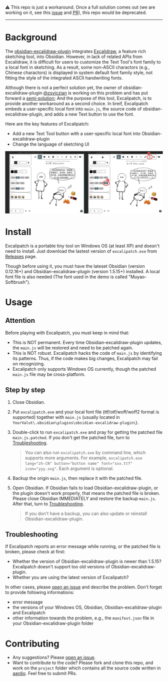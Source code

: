 ⚠️ This repo is just a workaround. Once a full solution comes out (we are working on it, see this [issue](https://github.com/zsviczian/obsidian-excalidraw-plugin/issues/14#issuecomment-1008651870) and  [PR](https://github.com/zsviczian/obsidian-excalidraw-plugin/issues/14#issuecomment-1008651870)), this repo would be deprecated.

---

#  Background

The [obsidian-excalidraw-plugin](https://github.com/zsviczian/obsidian-excalidraw-plugin) integrates [Excalidraw](https://excalidraw.com), a feature rich sketching tool, into Obsidian. However, in lack of related APIs from Excalidraw, it is difficult for users to customize the Text Tool's font family to a local font in sketching. As a result, some non-ASCII charactors (e.g., Chinese charactors) is displayed in system default font family style, not fitting the style of the integrated ASCII handwriting fonts.

Although there is not a perfect solution yet, the owner of obsidian-excalidraw-plugin [@zsviczian](https://github.com/zsviczian) is working on this problem and has put forward a [semi-solution](https://github.com/zsviczian/obsidian-excalidraw-plugin/issues/14#issuecomment-979460183); And the purpose of this tool, Excalipatch, is to provide another workaround as a second choice. In breif, Excalipatch embeds a user-specific local font into `main.js`, the source code of obsidian-excalidraw-plugin, and adds a new Text button to use the font.

Here are the key features of Excalipatch:

* Add a new Text Tool button with a user-specific local font into Obsidian-excalidraw-plugin
* Change the language of sketching UI

![preview](./assets/preview.jpg)

# Install

Excalipatch is a portable tiny tool on Windows OS (at least XP) and doesn't need to install. Just download the lastest version of `excalipatch.exe` from [Releases](https://github.com/tswwe/excalipatch/releases) page.

Though before using it, you must have the lateset Obsidian (version 0.12.16+) and Obsidian-excalidraw-plugin (version 1.5.15+) installed. A local font file is also needed (The font used in the demo is called "Muyao-Softbrush").

# Usage

## Attention

Before playing with Excalipatch, you must keep in mind that:

* This is NOT permanent. Every time Obsidian-excalidraw-plugin updates, the `main.js` will be restored and need to be patched again.
* This is NOT robust. Excalipatch hacks the code of `main.js` by identifying its patterns. Thus, if the code makes big changes, Excalipatch may fail on recognizing.
* Excalipatch only supports Windows OS currently, though the patched `main.js` file may be cross-platform.

## Step by step

1. Close Obsidian.

2. Put `excalipatch.exe` and your local font file (ttf/otf/woff/woff2 format is supported) together with `main.js` (usually located in `YourValut\.obsidian\plugins\obsidian-excalidraw-plugin\`).

3. Double-click to run `excalipatch.exe` and pray for getting the patched file `main.js.patched`. If you don't get the patched file, turn to [Troubleshooting](#Troubleshooting).

   > You can also run `excalipatch.exe` by command line, which supports more arguments. For example, `excalipatch.exe lang="zh-CN" button="button name" font="xxx.ttf" icon="yyy.svg"`. Each argument is optional.

4. Backup the origin `main.js`, then replace it with the patched file.

5. Open Obsidian. If Obsidian fails to load Obsidian-excalidraw-plugin, or the plugin doesn't work properly, that means the patched file is broken. Please close Obsidian IMMEDIATELY and restore the backup `main.js`. After that, turn to [Troubleshooting](#Troubleshooting).

   > If you don't have a backup, you can also update or reinstall Obsidian-excalidraw-plugin.

## Troubleshooting

If Excalipatch reports an error message while running, or the patched file is broken, please check at first:

* Whether the version of Obsidian-excalidraw-plugin is newer than 1.5.15? Excalipatch doesn't support too old versions of Obsidian-excalidraw-plugin.
* Whether you are using the latest version of Excalipatch?

In other cases, please [open an issue](https://github.com/tswwe/excalipatch/issues) and describe the problem. Don't forget to provide following informations:

* error message
* the versions of your Windows OS, Obsidian, Obsidian-excalidraw-plugin and Excalipatch
* other information towards the problem, e.g., the `manifest.json` file in your Obsidian-excalidraw-plugin folder

# Contributing

* Any suggestions? Please [open an issue](https://github.com/tswwe/excalipatch/issues).
* Want to contribute to the code? Please fork and clone this repo, and work on the `project` folder which contains all the source code written in [aardio](https://ide.update.aardio.com/releases/aardio.7z). Feel free to submit PRs.
